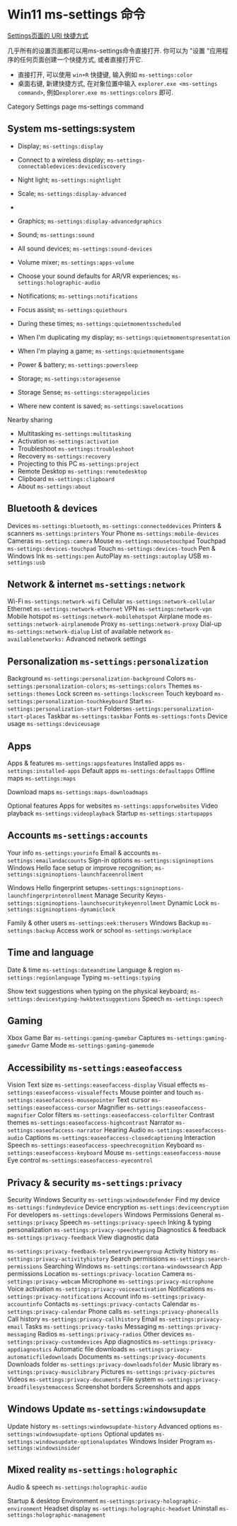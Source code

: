 # Win11 ms-settings 命令

[Settings页面的 URI 快捷方式](https://winaero.com/windows-11-ms-settings-commands-settings-uri-shortcuts)

几乎所有的设置页面都可以用ms-settings命令直接打开.
你可以为 "设置 "应用程序的任何页面创建一个快捷方式, 或者直接打开它.

+ 直接打开, 可以使用 `win+R` 快捷键, 输入例如 `ms-settings:color`
+ 桌面右键, 新建快捷方式, 在对象位置中输入 `explorer.exe <ms-settings command>`,
例如`explorer.exe ms-settings:colors` 即可.

Category    Settings page   ms-settings command

## System    ms-settings:system

+ Display;    `ms-settings:display`
+ Connect to a wireless display​; `ms-settings-connectabledevices:devicediscovery`
+ Night light​; `ms-settings:nightlight`

+ Scale​;  `ms-settings:display-advanced`
+ 
+ Graphics​;  `ms-settings:display-advancedgraphics`
+ Sound;    `ms-settings:sound`
+ All sound devices​; `ms-settings:sound-devices`
+ Volume mixer​; `ms-settings:apps-volume`
+ Choose your sound defaults for AR/VR experiences​; `ms-settings:holographic-audio`

+ Notifications;    `ms-settings:notifications`
+ Focus assist;    `ms-settings:quiethours`
+ During these times​; `ms-settings:quietmomentsscheduled`
+ When I'm duplicating my display​;  `ms-settings:quietmomentspresentation`
+ When I'm playing a game​; `ms-settings:quietmomentsgame`
+ Power & battery;    `ms-settings:powersleep`
+ Storage;    `ms-settings:storagesense`
+ Storage Sense​; `ms-settings:storagepolicies`
+ Where new content is saved​; `ms-settings:savelocations`

Nearby sharing

+ Multitasking    `ms-settings:multitasking`
+ Activation    `ms-settings:activation`
+ Troubleshoot    `ms-settings:troubleshoot`
+ Recovery    `ms-settings:recovery`
+ Projecting to this PC    `ms-settings:project`
+ Remote Desktop    `ms-settings:remotedesktop`
+ Clipboard    `ms-settings:clipboard`
+ About    `ms-settings:about`

## Bluetooth & devices

Devices    `ms-settings:bluetooth`, `ms-settings:connecteddevices`
Printers & scanners    `ms-settings:printers`
Your Phone    `ms-settings:mobile-devices`
Cameras    `ms-settings:camera`
Mouse    `ms-settings:mousetouchpad`
Touchpad    `ms-settings:devices-touchpad`
Touch    `ms-settings:devices-touch`
Pen & Windows Ink    `ms-settings:pen`
AutoPlay    `ms-settings:autoplay`
USB    `ms-settings:usb`

## Network & internet `ms-settings:network`

Wi-Fi    `ms-settings:network-wifi`
Cellular    `ms-settings:network-cellular`
Ethernet    `ms-settings:network-ethernet`
VPN    `ms-settings:network-vpn`
Mobile hotspot    `ms-settings:network-mobilehotspot`
Airplane mode    `ms-settings:network-airplanemode`
Proxy    `ms-settings:network-proxy`
Dial-up    `ms-settings:network-dialup`
List of available network    `ms-availablenetworks:`
Advanced network settings

## Personalization `ms-settings:personalization`

Background    `ms-settings:personalization-background`
Colors    `ms-settings:personalization-colors`; `ms-settings:colors`
Themes    `ms-settings:themes`
Lock screen    `ms-settings:lockscreen`
Touch keyboard    `ms-settings:personalization-touchkeyboard`
Start    `ms-settings:personalization-start`
Folders​ `ms-settings:personalization-start-places`
Taskbar    `ms-settings:taskbar`
Fonts    `ms-settings:fonts`
Device usage    `ms-settings:deviceusage`

## Apps

Apps & features    `ms-settings:appsfeatures`
Installed apps    `ms-settings:installed-apps`
Default apps    `ms-settings:defaultapps`
Offline maps    `ms-settings:maps`

Download maps​ `ms-settings:maps-downloadmaps`

Optional features
Apps for websites    `ms-settings:appsforwebsites`
Video playback    `ms-settings:videoplayback`
Startup    `ms-settings:startupapps`

## Accounts    `ms-settings:accounts`

Your info    `ms-settings:yourinfo`
Email & accounts    `ms-settings:emailandaccounts`
Sign-in options    `ms-settings:signinoptions`
Windows Hello face setup or improve recognition​;
`ms-settings:signinoptions-launchfaceenrollment`

Windows Hello fingerprint setup​ `ms-settings:signinoptions-launchfingerprintenrollment`
Manage Security Key​ `ms-settings:signinoptions-launchsecuritykeyenrollment`
Dynamic Lock​ `ms-settings:signinoptions-dynamiclock`

Family & other users    `ms-settings:eek:therusers`
Windows Backup    `ms-settings:backup`
Access work or school    `ms-settings:workplace`

## Time and language

Date & time    `ms-settings:dateandtime`
Language & region    `ms-settings:regionlanguage`
Typing    `ms-settings:typing`

Show text suggestions when typing on the physical keyboard​;
`ms-settings:devicestyping-hwkbtextsuggestions`
Speech    `ms-settings:speech`

## Gaming

Xbox Game Bar    `ms-settings:gaming-gamebar`
Captures    `ms-settings:gaming-gamedvr`
Game Mode    `ms-settings:gaming-gamemode`

## Accessibility `ms-settings:easeofaccess`

Vision
Text size    `ms-settings:easeofaccess-display`
Visual effects    `ms-settings:easeofaccess-visualeffects`
Mouse pointer and touch    `ms-settings:easeofaccess-mousepointer`
Text cursor    `ms-settings:easeofaccess-cursor`
Magnifier    `ms-settings:easeofaccess-magnifier`
Color filters    `ms-settings:easeofaccess-colorfilter`
Contrast themes    `ms-settings:easeofaccess-highcontrast`
Narrator    `ms-settings:easeofaccess-narrator`
Hearing
Audio    `ms-settings:easeofaccess-audio`
Captions    `ms-settings:easeofaccess-closedcaptioning`
Interaction
Speech    `ms-settings:easeofaccess-speechrecognition`
Keyboard    `ms-settings:easeofaccess-keyboard`
Mouse    `ms-settings:easeofaccess-mouse`
Eye control    `ms-settings:easeofaccess-eyecontrol`

## Privacy & security    `ms-settings:privacy`

Security
Windows Security    `ms-settings:windowsdefender`
Find my device    `ms-settings:findmydevice`
Device encryption    `ms-settings:deviceencryption`
For developers    `ms-settings:developers`
Windows Permissions
General    `ms-settings:privacy`
Speech    `ms-settings:privacy-speech`
Inking & typing personalization    `ms-settings:privacy-speechtyping`
Diagnostics & feedback    `ms-settings:privacy-feedback`
View diagnostic data​

`ms-settings:privacy-feedback-telemetryviewergroup`
Activity history    `ms-settings:privacy-activityhistory`
Search permissions    `ms-settings:search-permissions`
Searching Windows    `ms-settings:cortana-windowssearch`
App permissions
Location    `ms-settings:privacy-location`
Camera    `ms-settings:privacy-webcam`
Microphone    `ms-settings:privacy-microphone`
Voice activation    `ms-settings:privacy-voiceactivation`
Notifications    `ms-settings:privacy-notifications`
Account info    `ms-settings:privacy-accountinfo`
Contacts    `ms-settings:privacy-contacts`
Calendar    `ms-settings:privacy-calendar`
Phone calls    `ms-settings:privacy-phonecalls`
Call history    `ms-settings:privacy-callhistory`
Email    `ms-settings:privacy-email`
Tasks    `ms-settings:privacy-tasks`
Messaging    `ms-settings:privacy-messaging`
Radios    `ms-settings:privacy-radios`
Other devices    `ms-settings:privacy-customdevices`
App diagnostics    `ms-settings:privacy-appdiagnostics`
Automatic file downloads    `ms-settings:privacy-automaticfiledownloads`
Documents    `ms-settings:privacy-documents`
Downloads folder    `ms-settings:privacy-downloadsfolder`
Music library    `ms-settings:privacy-musiclibrary`
Pictures    `ms-settings:privacy-pictures`
Videos    `ms-settings:privacy-documents`
File system    `ms-settings:privacy-broadfilesystemaccess`
Screenshot borders
Screenshots and apps

## Windows Update  `ms-settings:windowsupdate`

Update history    `ms-settings:windowsupdate-history`
Advanced options    `ms-settings:windowsupdate-options`
Optional updates​  `ms-settings:windowsupdate-optionalupdates`
Windows Insider Program    `ms-settings:windowsinsider`

## Mixed reality `ms-settings:holographic`

Audio & speech    `ms-settings:holographic-audio`

Startup & desktop
Environment    `ms-settings:privacy-holographic-environment`
Headset display    `ms-settings:holographic-headset`
Uninstall    `ms-settings:holographic-management`
